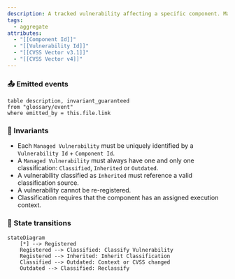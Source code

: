 ```yaml
---
description: A tracked vulnerability affecting a specific component. Manages its classification lifecycle and business relevance.
tags:
  - aggregate
attributes:
  - "[[Component Id]]"
  - "[[Vulnerability Id]]"
  - "[[CVSS Vector v3.1]]"
  - "[[CVSS Vector v4]]"
---
```

### 📤 Emitted events

```dataview
table description, invariant_guaranteed
from "glossary/event"
where emitted_by = this.file.link
```

### 🔐 Invariants

- Each `Managed Vulnerability` must be uniquely identified by a `Vulnerability Id` + `Component Id`.
- A `Managed Vulnerability` must always have one and only one classification: `Classified`, `Inherited` or `Outdated`.
- A vulnerability classified as `Inherited` must reference a valid classification source.
- A vulnerability cannot be re-registered.
- Classification requires that the component has an assigned execution context.

### 🔁 State transitions

```mermaid
stateDiagram
    [*] --> Registered
    Registered --> Classified: Classify Vulnerability
    Registered --> Inherited: Inherit Classification
    Classified --> Outdated: Context or CVSS changed
    Outdated --> Classified: Reclassify
```
